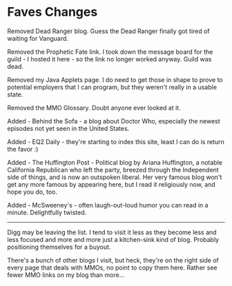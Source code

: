 # Faves Changes

Removed Dead Ranger blog. Guess the Dead Ranger finally got tired of waiting for Vanguard.

Removed the Prophetic Fate link. I took down the message board for the guild - I hosted it here - so the link no longer worked anyway. Guild was dead.

Removed my Java Applets page. I do need to get those in shape to prove to potential employers that I can program, but they weren't really in a usable state.

Removed the MMO Glossary. Doubt anyone ever looked at it.

Added - Behind the Sofa - a blog about Doctor Who, especially the newest episodes not yet seen in the United States.

Added - EQ2 Daily - they're starting to index this site, least I can do is return the favor :)

Added - The Huffington Post - Political blog by Ariana Huffington, a notable California Republican who left the party, breezed through the Independent side of things, and is now an outspoken liberal. Her very famous blog won't get any more famous by appearing here, but I read it religiously now, and hope you do, too.

Added - McSweeney's - often laugh-out-loud humor you can read in a minute. Delightfully twisted.

----

Digg may be leaving the list. I tend to visit it less as they become less and less focused and more and more just a kitchen-sink kind of blog. Probably positioning themselves for a buyout.

There's a bunch of other blogs I visit, but heck, they're on the right side of every page that deals with MMOs, no point to copy them here. Rather see fewer MMO links on my blog than more...
